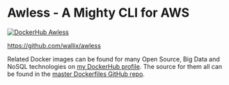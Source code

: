 # Awless - A Mighty CLI for AWS

[![DockerHub Awless](https://img.shields.io/badge/DockerHub-buildscale%2Fawless-blue)](https://hub.docker.com/repository/docker/buildscale/awless)

https://github.com/wallix/awless

Related Docker images can be found for many Open Source, Big Data and NoSQL technologies on [my DockerHub profile](https://hub.docker.com/r/buildscale). The source for them all can be found in the [master Dockerfiles GitHub repo](https://github.com/BuildScale/Dockerfiles/).

